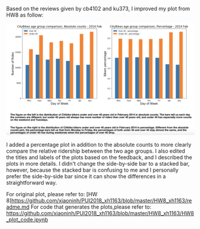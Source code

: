 Based on the reviews given by cb4102 and ku373, I improved my plot from HW8 as follow:

![alt text](plot_revised.png)


I added a percentage plot in addition to the absolute counts to more clearly compare the relative ridership between the two age groups.
I also edited the titles and labels of the plots based on the feedback, and I described the plots in more details.
I didn't change the side-by-side bar to a stacked bar, however, because the stacked bar is confusing to me and I personally prefer the side-by-side bar since it can show the differences in a straightforward way.

For original plot, please refer to: [HW 8]https://github.com/xiaoninh/PUI2018_xh1163/blob/master/HW8_xh1163/readme.md 
For code that generates the plots,please refer to: https://github.com/xiaoninh/PUI2018_xh1163/blob/master/HW8_xh1163/HW8_plot_code.ipynb 



